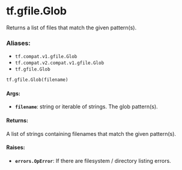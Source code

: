 <div itemscope itemtype="http://developers.google.com/ReferenceObject">
<meta itemprop="name" content="tf.gfile.Glob" />
<meta itemprop="path" content="Stable" />
</div>

# tf.gfile.Glob

Returns a list of files that match the given pattern(s).

### Aliases:

* `tf.compat.v1.gfile.Glob`
* `tf.compat.v2.compat.v1.gfile.Glob`
* `tf.gfile.Glob`

``` python
tf.gfile.Glob(filename)
```

<!-- Placeholder for "Used in" -->


#### Args:


* <b>`filename`</b>: string or iterable of strings. The glob pattern(s).


#### Returns:

A list of strings containing filenames that match the given pattern(s).



#### Raises:


* <b>`errors.OpError`</b>: If there are filesystem / directory listing errors.